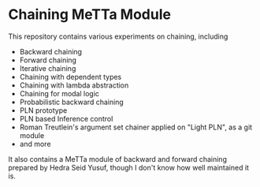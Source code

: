# Chaining MeTTa Module

This repository contains various experiments on chaining, including
- Backward chaining
- Forward chaining
- Iterative chaining
- Chaining with dependent types
- Chaining with lambda abstraction
- Chaining for modal logic
- Probabilistic backward chaining
- PLN prototype
- PLN based Inference control
- Roman Treutlein's argument set chainer applied on "Light PLN", as a
  git module
- and more

It also contains a MeTTa module of backward and forward chaining
prepared by Hedra Seid Yusuf, though I don't know how well maintained
it is.

